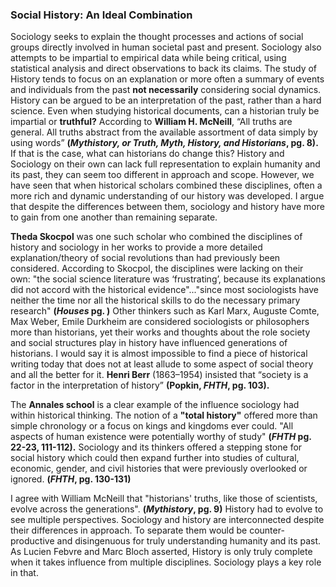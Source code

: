 ### Social History: An Ideal Combination


Sociology seeks to explain the thought processes and actions of social groups directly involved in human societal past and present. Sociology also attempts to be impartial to empirical data while being critical, using statistical analysis and direct observations to back its claims. The study of History tends to focus on an explanation or more often a summary of events and individuals from the past **not necessarily** considering social dynamics. History can be argued to be an interpretation of the past, rather than a hard science. Even when studying historical documents, can a historian truly be impartial or **truthful?** According to **William H. McNeill**, “All truths are general. All truths abstract from the available assortment of data simply by using words” **(*Mythistory, or Truth, Myth, History, and Historians*, pg. 8).** If that is the case, what can historians do change this? History and Sociology on their own can lack full representation to explain humanity and its past, they can seem too different in approach and scope. However, we have seen that when historical scholars combined these disciplines, often a more rich and dynamic understanding of our history was developed. I argue that despite the differences between them, sociology and history have more to gain from one another than remaining separate.

**Theda Skocpol** was one such scholar who combined the disciplines of history and sociology in her works to provide a more detailed explanation/theory of social revolutions than had previously been considered. According to Skocpol, the disciplines were lacking on their own: "the social science literature was ‘frustrating’, because its explanations did not accord with the historical evidence"..."since most sociologists have neither the time nor all the historical skills to do the necessary primary research" **(*Houses* pg. )** Other thinkers such as Karl Marx, Auguste Comte, Max Weber, Emile Durkheim are considered sociologists or philosophers more than historians, yet their works and thoughts about the role society and social structures play in history have influenced generations of historians. I would say it is almost impossible to find a piece of historical writing today that does not at least allude to some aspect of social theory and all the better for it. **Henri Berr** (1863–1954) insisted that “society is a factor in the interpretation of history” **(Popkin, *FHTH*, pg. 103).**

The **Annales school** is a clear example of the influence sociology had within historical thinking. The notion of a **"total history"** offered more than simple chronology or a focus on kings and kingdoms ever could. "All aspects of human existence were potentially worthy of study" **(*FHTH* pg. 22-23, 111-112).** Sociology and its thinkers offered a stepping stone for social history which could then expand further into studies of cultural, economic, gender, and civil histories that were previously overlooked or ignored. **(*FHTH*, pg. 130-131)**

I agree with William McNeill that "historians' truths, like those of scientists, evolve across the generations". **(*Mythistory*, pg. 9)** History had to evolve to see multiple perspectives. Sociology and history are interconnected despite their differences in approach. To separate them would be counter-productive and disingenuous for truly understanding humanity and its past. As Lucien Febvre and Marc Bloch asserted, History is only truly complete when it takes influence from multiple disciplines. Sociology plays a key role in that.
